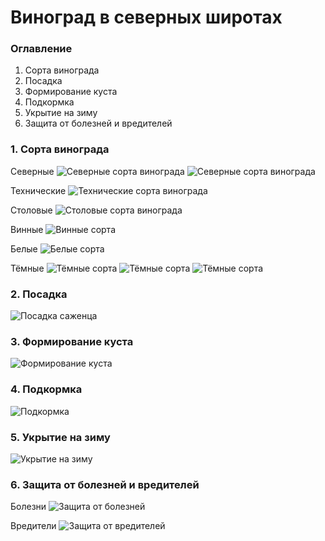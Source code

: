 # Виноград в северных широтах

### Оглавление

1. Сорта винограда
1. Посадка
1. Формирование куста
1. Подкормка
1. Укрытие на зиму
1. Защита от болезней и вредителей

### 1. Сорта винограда

Северные
![Северные сорта винограда](https://img-fotki.yandex.ru/get/6401/52295072.13/0_7e68e_a3a2a14d_XXXL.jpg)
![Северные сорта винограда](https://vsaduidoma.com/wp-content/images/2019/07/zimostoikie-sorta-vinograda.jpg)

Технические
![Технические сорта винограда](https://gidfermer.com/wp-content/uploads/2017/05/sorta-vinograda.jpg)

Столовые
![Столовые сорта винограда](https://encrypted-tbn0.gstatic.com/images?q=tbn:ANd9GcSglCn67KIOJJunBIURbYCNOEgusMnYpGBmLCM3KcF-d9jk98_Y_M7bWnSr2pJXfQUdegE&usqp=CAU)

Винные
![Винные сорта](https://www.fermerok.info/wp-content/uploads/2019/02/CHernyj-vinnyj-vinograd.jpg)

Белые
![Белые сорта](https://encrypted-tbn0.gstatic.com/images?q=tbn:ANd9GcSixh6h2tk1oDSlF1fHc5GfMg2AFmXCRFEbsDCpyEyfO0EYZmmb8pWslt4Vtvb7Ch9e9Vw&usqp=CAU)

Тёмные
![Тёмные сорта](https://fermerok.info/wp-content/uploads/2019/01/Stolovye-sorta-chernogo-vinograda.jpg)
![Тёмные сорта](https://www.fermerok.info/wp-content/uploads/2019/01/Bessemyannye-sorta-chernogo-vinograda.jpg)
![Тёмные сорта](https://www.fermerok.info/wp-content/uploads/2019/01/Vinnye-sorta-chernogo-vinograda.jpg)

### 2. Посадка

![Посадка саженца](https://grodno.plodopitomnik-sad.by/upload/resize_cache/webp/upload/medialibrary/c09/htreheth.webp)

### 3. Формирование куста

![Формирование куста](https://images.prom.ua/956536913_956536913.jpg?PIMAGE_ID=956536913)

### 4. Подкормка

![Подкормка](https://i.siteapi.org/0I92X122cPg0g1NEe1djUIzgpXA=/0x0:960x720/d1e6528143b978a.ru.s.siteapi.org/img/72syfywi1q80kcgk0g0gcw40c4w444)

### 5. Укрытие на зиму

![Укрытие на зиму](https://ogorodok.com/sites/default/files/inline-images/less1711.gif)

### 6. Защита от болезней и вредителей

Болезни
![Защита от болезней](https://hozvo.ru/photos/storage/bitrix/upload/medialibrary/af7/snimok-ekrana-2015_06_02-v-14.02.10.png)

Вредители
![Защита от вредителей](https://hozvo.ru/photos/storage/bitrix/upload/medialibrary/391/snimok-ekrana-2015_06_02-v-14.02.27.png)
